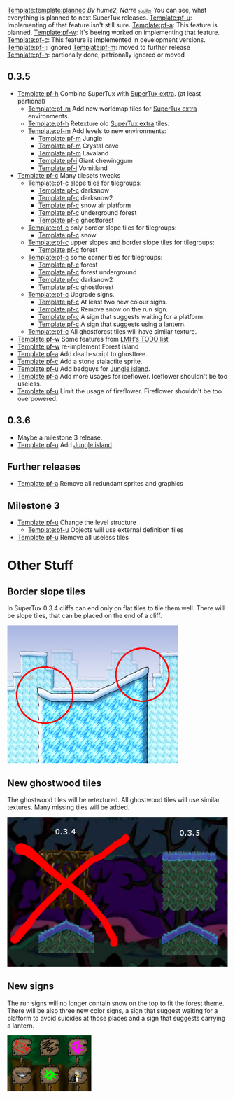 <Template:template:planned> *By hume2, Narre* <small><small>[spoiler](Planned_features/spoiler "wikilink")</small></small>
You can see, what everything is planned to next SuperTux releases.
<Template:pf-u>: Implementing of that feature isn't still sure.
<Template:pf-a>: This feature is planned.
<Template:pf-w>: It's beeing worked on implementing that feature.
<Template:pf-c>: This feature is implemented in development versions.
<Template:pf-i>: ignored
<Template:pf-m>: moved to further release
<Template:pf-h>: partionally done, patrionally ignored or moved

0.3.5
-----

-   <Template:pf-h> Combine SuperTux with [SuperTux extra](SuperTux_extra "wikilink"). (at least partional)
    -   <Template:pf-m> Add new worldmap tiles for [SuperTux extra](SuperTux_extra "wikilink") environments.
    -   <Template:pf-h> Retexture old [SuperTux extra](SuperTux_extra "wikilink") tiles.
    -   <Template:pf-m> Add levels to new environments:
        -   <Template:pf-m> Jungle
        -   <Template:pf-m> Crystal cave
        -   <Template:pf-m> Lavaland
        -   <Template:pf-i> Giant chewinggum
        -   <Template:pf-i> Vomitland
-   <Template:pf-c> Many tilesets tweaks
    -   <Template:pf-c> slope tiles for tilegroups:
        -   <Template:pf-c> darksnow
        -   <Template:pf-c> darksnow2
        -   <Template:pf-c> snow air platform
        -   <Template:pf-c> underground forest
        -   <Template:pf-c> ghostforest
    -   <Template:pf-c> only border slope tiles for tilegroups:
        -   <Template:pf-c> snow
    -   <Template:pf-c> upper slopes and border slope tiles for tilegroups:
        -   <Template:pf-c> forest
    -   <Template:pf-c> some corner tiles for tilegroups:
        -   <Template:pf-c> forest
        -   <Template:pf-c> forest underground
        -   <Template:pf-c> darksnow2
        -   <Template:pf-c> ghostforest
    -   <Template:pf-c> Upgrade signs.
        -   <Template:pf-c> At least two new colour signs.
        -   <Template:pf-c> Remove snow on the run sign.
        -   <Template:pf-c> A sign that suggests waiting for a platform.
        -   <Template:pf-c> A sign that suggests using a lantern.
    -   <Template:pf-c> All ghostforest tiles will have similar texture.
-   <Template:pf-w> Some features from [LMH's TODO list](User:LMH#Additional_Additions "wikilink")
-   <Template:pf-w> re-implement Forest island
-   <Template:pf-a> Add death-script to ghosttree.
-   <Template:pf-c> Add a stone stalactite sprite.
-   <Template:pf-u> Add badguys for [Jungle island](World_3 "wikilink").
-   <Template:pf-a> Add more usages for iceflower. Iceflower shouldn't be too useless.
-   <Template:pf-u> Limit the usage of fireflower. Fireflower shouldn't be too overpowered.

0.3.6
-----

-   Maybe a milestone 3 release.
-   <Template:pf-u> Add [Jungle island](World_3 "wikilink").

Further releases
----------------

-   <Template:pf-a> Remove all redundant sprites and graphics

Milestone 3
-----------

-   <Template:pf-u> Change the level structure
    -   <Template:pf-u> Objects will use external definition files
-   <Template:pf-u> Remove all useless tiles

Other Stuff
===========

Border slope tiles
------------------

In SuperTux 0.3.4 cliffs can end only on flat tiles to tile them well.
There will be slope tiles, that can be placed on the end of a cliff.

![](images/Border-slope.png)

New ghostwood tiles
-------------------

The ghostwood tiles will be retextured. All ghostwood tiles will use
similar textures. Many missing tiles will be added.

![](images/Ghostwood.png)

New signs
---------

The run signs will no longer contain snow on the top to fit the forest
theme. There will be also three new color signs, a sign that suggest
waiting for a platform to avoid suicides at those places and a sign
that suggests carrying a lantern.

![](images/Signs.png)
